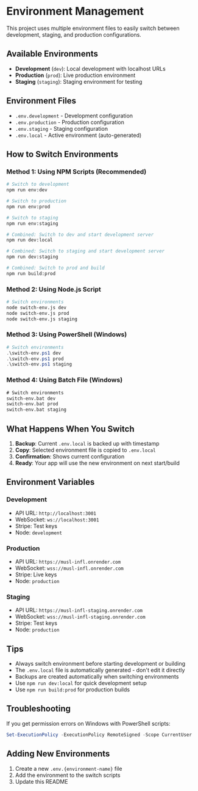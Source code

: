 # Environment Management

This project uses multiple environment files to easily switch between development, staging, and production configurations.

## Available Environments

- **Development** (`dev`): Local development with localhost URLs
- **Production** (`prod`): Live production environment
- **Staging** (`staging`): Staging environment for testing

## Environment Files

- `.env.development` - Development configuration
- `.env.production` - Production configuration  
- `.env.staging` - Staging configuration
- `.env.local` - Active environment (auto-generated)

## How to Switch Environments

### Method 1: Using NPM Scripts (Recommended)

```bash
# Switch to development
npm run env:dev

# Switch to production
npm run env:prod

# Switch to staging
npm run env:staging

# Combined: Switch to dev and start development server
npm run dev:local

# Combined: Switch to staging and start development server
npm run dev:staging

# Combined: Switch to prod and build
npm run build:prod
```

### Method 2: Using Node.js Script

```bash
# Switch environments
node switch-env.js dev
node switch-env.js prod
node switch-env.js staging
```

### Method 3: Using PowerShell (Windows)

```powershell
# Switch environments
.\switch-env.ps1 dev
.\switch-env.ps1 prod
.\switch-env.ps1 staging
```

### Method 4: Using Batch File (Windows)

```cmd
# Switch environments
switch-env.bat dev
switch-env.bat prod
switch-env.bat staging
```

## What Happens When You Switch

1. **Backup**: Current `.env.local` is backed up with timestamp
2. **Copy**: Selected environment file is copied to `.env.local`
3. **Confirmation**: Shows current configuration
4. **Ready**: Your app will use the new environment on next start/build

## Environment Variables

### Development
- API URL: `http://localhost:3001`
- WebSocket: `ws://localhost:3001` 
- Stripe: Test keys
- Node: `development`

### Production
- API URL: `https://musl-infl.onrender.com`
- WebSocket: `wss://musl-infl.onrender.com`
- Stripe: Live keys
- Node: `production`

### Staging
- API URL: `https://musl-infl-staging.onrender.com`
- WebSocket: `wss://musl-infl-staging.onrender.com`
- Stripe: Test keys
- Node: `production`

## Tips

- Always switch environment before starting development or building
- The `.env.local` file is automatically generated - don't edit it directly
- Backups are created automatically when switching environments
- Use `npm run dev:local` for quick development setup
- Use `npm run build:prod` for production builds

## Troubleshooting

If you get permission errors on Windows with PowerShell scripts:
```powershell
Set-ExecutionPolicy -ExecutionPolicy RemoteSigned -Scope CurrentUser
```

## Adding New Environments

1. Create a new `.env.{environment-name}` file
2. Add the environment to the switch scripts
3. Update this README
